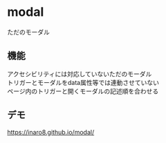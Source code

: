 # modal
ただのモーダル

## 機能
アクセシビリティには対応していないただのモーダル  
トリガーとモーダルをdata属性等では連動させていない  
ページ内のトリガーと開くモーダルの記述順を合わせる

## デモ  
https://inaro8.github.io/modal/
